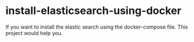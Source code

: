 # install-elasticsearch-using-docker
If you want to install the elastic search using the docker-compose file. This project would help you.
